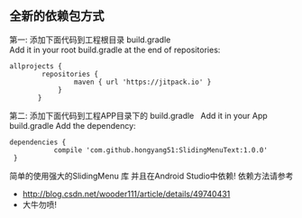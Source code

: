 ##  全新的依赖包方式

第一: 添加下面代码到工程根目录 build.gradle  
Add it in your root build.gradle at the end of repositories:

```
allprojects {
        repositories {
                maven { url 'https://jitpack.io' }
            }
       }
```
第二: 添加下面代码到工程APP目录下的 build.gradle  
Add it in your App build.gradle   Add the dependency:


```
dependencies {
           compile 'com.github.hongyang51:SlidingMenuText:1.0.0'
 }
```
简单的使用强大的SlidingMenu 库 并且在Android Studio中依赖! 依赖方法请参考 
* http://blog.csdn.net/wooder111/article/details/49740431 
* 大牛勿喷!
